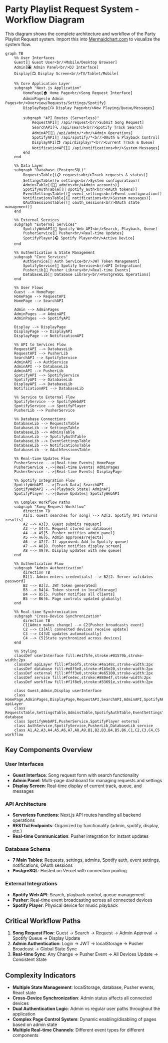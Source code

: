 # Party Playlist Request System - Workflow Diagram

This diagram shows the complete architecture and workflow of the Party Playlist Request system. Import this into [Mermaidchart.com](https://www.mermaidchart.com/) to visualize the system flow.

```mermaid
graph TB
    %% User Interfaces
    Guest[👤 Guest User<br/>Mobile/Desktop Browser]
    Admin[🎛️ Admin Panel<br/>DJ Interface]
    Display[📺 Display Screen<br/>TV/Tablet/Mobile]
    
    %% Core Application Layer
    subgraph "Next.js Application"
        HomePage[🏠 Home Page<br/>Song Request Interface]
        AdminPages[⚙️ Admin Pages<br/>Overview/Requests/Settings/Spotify]
        DisplayPage[📺 Display Page<br/>Now Playing/Queue/Messages]
        
        subgraph "API Routes (Serverless)"
            RequestAPI[📝 /api/request<br/>Submit Song Request]
            SearchAPI[🔍 /api/search<br/>Spotify Track Search]
            AdminAPI[🔐 /api/admin/*<br/>Admin Operations]
            SpotifyAPI[🎵 /api/spotify/*<br/>OAuth & Playback Control]
            DisplayAPI[📺 /api/display/*<br/>Current Track & Queue]
            NotificationAPI[🔔 /api/notifications<br/>System Messages]
        end
    end
    
    %% Data Layer
    subgraph "Database (PostgreSQL)"
        RequestsTable[(📋 requests<br/>Track requests & status)]
        SettingsTable[(⚙️ settings<br/>System configuration)]
        AdminsTable[(👨‍💼 admins<br/>Admin accounts)]
        SpotifyAuthTable[(🔑 spotify_auth<br/>OAuth tokens)]
        EventSettingsTable[(🎉 event_settings<br/>Event configuration)]
        NotificationsTable[(🔔 notifications<br/>System messages)]
        OAuthSessionsTable[(🔐 oauth_sessions<br/>OAuth state management)]
    end
    
    %% External Services
    subgraph "External Services"
        SpotifyWebAPI[🎵 Spotify Web API<br/>Search, Playback, Queue]
        PusherService[📡 Pusher<br/>Real-time Updates]
        SpotifyPlayer[🎧 Spotify Player<br/>Active Device]
    end
    
    %% Authentication & State Management
    subgraph "Core Services"
        AuthService[🔐 Auth Service<br/>JWT Token Management]
        SpotifyService[🎵 Spotify Service<br/>API Integration]
        PusherLib[📡 Pusher Library<br/>Real-time Events]
        DatabaseLib[💾 Database Library<br/>PostgreSQL Operations]
    end
    
    %% User Flows
    Guest --> HomePage
    HomePage --> RequestAPI
    HomePage --> SearchAPI
    
    Admin --> AdminPages
    AdminPages --> AdminAPI
    AdminPages --> SpotifyAPI
    
    Display --> DisplayPage
    DisplayPage --> DisplayAPI
    DisplayPage --> NotificationAPI
    
    %% API to Services Flow
    RequestAPI --> DatabaseLib
    RequestAPI --> PusherLib
    SearchAPI --> SpotifyService
    AdminAPI --> AuthService
    AdminAPI --> DatabaseLib
    AdminAPI --> PusherLib
    SpotifyAPI --> SpotifyService
    SpotifyAPI --> DatabaseLib
    DisplayAPI --> DatabaseLib
    NotificationAPI --> DatabaseLib
    
    %% Service to External Flow
    SpotifyService --> SpotifyWebAPI
    SpotifyService --> SpotifyPlayer
    PusherLib --> PusherService
    
    %% Database Connections
    DatabaseLib --> RequestsTable
    DatabaseLib --> SettingsTable
    DatabaseLib --> AdminsTable
    DatabaseLib --> SpotifyAuthTable
    DatabaseLib --> EventSettingsTable
    DatabaseLib --> NotificationsTable
    DatabaseLib --> OAuthSessionsTable
    
    %% Real-time Updates Flow
    PusherService -.->|Real-time Events| HomePage
    PusherService -.->|Real-time Events| AdminPages
    PusherService -.->|Real-time Events| DisplayPage
    
    %% Spotify Integration Flow
    SpotifyWebAPI -.->|Track Data| SearchAPI
    SpotifyWebAPI -.->|Playback State| AdminAPI
    SpotifyPlayer -.->|Queue Updates| SpotifyWebAPI
    
    %% Complex Workflow Paths
    subgraph "Song Request Workflow"
        direction TB
        A1[1. Guest searches for song] --> A2[2. Spotify API returns results]
        A2 --> A3[3. Guest submits request]
        A3 --> A4[4. Request stored in database]
        A4 --> A5[5. Pusher notifies admin panel]
        A5 --> A6[6. Admin approves/rejects]
        A6 --> A7[7. If approved: Add to Spotify queue]
        A7 --> A8[8. Pusher notifies display screen]
        A8 --> A9[9. Display updates with new queue]
    end
    
    %% Authentication Flow
    subgraph "Admin Authentication"
        direction TB
        B1[1. Admin enters credentials] --> B2[2. Server validates password]
        B2 --> B3[3. JWT token generated]
        B3 --> B4[4. Token stored in localStorage]
        B4 --> B5[5. Pusher notifies all clients]
        B5 --> B6[6. Page controls updated globally]
    end
    
    %% Real-time Synchronization
    subgraph "Cross-Device Synchronization"
        direction TB
        C1[Admin makes change] --> C2[Pusher broadcasts event]
        C2 --> C3[All connected devices receive update]
        C3 --> C4[UI updates automatically]
        C4 --> C5[State synchronized across devices]
    end
    
    %% Styling
    classDef userInterface fill:#e1f5fe,stroke:#01579b,stroke-width:2px
    classDef apiLayer fill:#f3e5f5,stroke:#4a148c,stroke-width:2px
    classDef database fill:#e8f5e8,stroke:#1b5e20,stroke-width:2px
    classDef external fill:#fff3e0,stroke:#e65100,stroke-width:2px
    classDef service fill:#fce4ec,stroke:#880e4f,stroke-width:2px
    classDef workflow fill:#f1f8e9,stroke:#33691e,stroke-width:2px
    
    class Guest,Admin,Display userInterface
    class HomePage,AdminPages,DisplayPage,RequestAPI,SearchAPI,AdminAPI,SpotifyAPI,DisplayAPI,NotificationAPI apiLayer
    class RequestsTable,SettingsTable,AdminsTable,SpotifyAuthTable,EventSettingsTable,NotificationsTable,OAuthSessionsTable database
    class SpotifyWebAPI,PusherService,SpotifyPlayer external
    class AuthService,SpotifyService,PusherLib,DatabaseLib service
    class A1,A2,A3,A4,A5,A6,A7,A8,A9,B1,B2,B3,B4,B5,B6,C1,C2,C3,C4,C5 workflow
```

## Key Components Overview

### User Interfaces
- **Guest Interface**: Song request form with search functionality
- **Admin Panel**: Multi-page dashboard for managing requests and settings
- **Display Screen**: Real-time display of current track, queue, and messages

### API Architecture
- **Serverless Functions**: Next.js API routes handling all backend operations
- **RESTful Endpoints**: Organized by functionality (admin, spotify, display, etc.)
- **Real-time Communication**: Pusher integration for instant updates

### Database Schema
- **7 Main Tables**: Requests, settings, admins, Spotify auth, event settings, notifications, OAuth sessions
- **PostgreSQL**: Hosted on Vercel with connection pooling

### External Integrations
- **Spotify Web API**: Search, playback control, queue management
- **Pusher**: Real-time event broadcasting across all connected devices
- **Spotify Player**: Physical device for music playback

## Critical Workflow Paths

1. **Song Request Flow**: Guest → Search → Request → Admin Approval → Spotify Queue → Display Update
2. **Admin Authentication**: Login → JWT → localStorage → Pusher Broadcast → Global State Sync
3. **Real-time Sync**: Any Change → Pusher Event → All Devices Update → Consistent State

## Complexity Indicators

- **Multiple State Management**: localStorage, database, Pusher events, React state
- **Cross-Device Synchronization**: Admin status affects all connected devices
- **Dual Authentication Logic**: Admin vs regular user paths throughout the application
- **Complex Page Control System**: Dynamic enabling/disabling of pages based on admin state
- **Multiple Real-time Channels**: Different event types for different components

